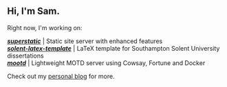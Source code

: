 ## Hi, I'm Sam.

Right now, I'm working on:

<!--[***tellmewhen***](https://github.com/samcole8/tellmewhen) | Alert scheduling server/container that supports email, SMS and Telegram bots  
[***ysmr***](https://github.com/samcole8/ysmr) | Modular SSH notifications integrated with Logstash-->
[***superstatic***](https://github.com/samcole8/superstatic) | Static site server with enhanced features  
[***solent-latex-template***](https://github.com/samcole8/solent-latex-template) | LaTeX template for Southampton Solent University dissertations  
[***mootd***](https://github.com/samcole8/mootd) | Lightweight MOTD server using Cowsay, Fortune and Docker  
<!--[***smallwall***](https://github.com/samcole8/smallwall) | Small-scale transparent firewall builder-->

Check out my [personal blog](https://samcole.me) for more.

<!--
**samcole8/samcole8** is a ✨ _special_ ✨ repository because its `README.md` (this file) appears on your GitHub profile.

Here are some ideas to get you started:

- 🔭 I’m currently working on ...
- 🌱 I’m currently learning ...
- 👯 I’m looking to collaborate on ...
- 🤔 I’m looking for help with ...
- 💬 Ask me about ...
- 📫 How to reach me: ...
- 😄 Pronouns: ...
- ⚡ Fun fact: ...
-->
